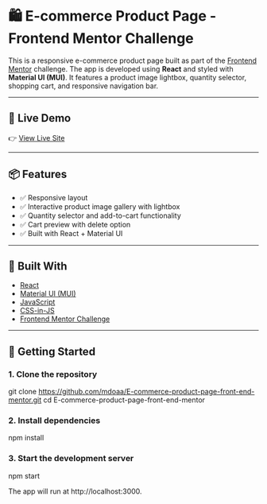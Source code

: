 # 🛍️ E-commerce Product Page - Frontend Mentor Challenge

This is a responsive e-commerce product page built as part of the [Frontend Mentor](https://www.frontendmentor.io/challenges/ecommerce-product-page-UPsZ9MJp6) challenge. The app is developed using **React** and styled with **Material UI (MUI)**. It features a product image lightbox, quantity selector, shopping cart, and responsive navigation bar.

---

## 🚀 Live Demo

👉 [View Live Site](https://e-commerce-product-page-front-end.vercel.app/)  

---

## 📦 Features

- ✅ Responsive layout 
- ✅ Interactive product image gallery with lightbox
- ✅ Quantity selector and add-to-cart functionality
- ✅ Cart preview with delete option
- ✅ Built with React + Material UI

---

## 🧱 Built With

- [React](https://reactjs.org/)
- [Material UI (MUI)](https://mui.com/)
- [JavaScript](https://developer.mozilla.org/en-US/docs/Web/JavaScript)
- [CSS-in-JS](https://mui.com/system/styling/)
- [Frontend Mentor Challenge](https://www.frontendmentor.io/challenges)

---

## 📌 Getting Started

### 1. Clone the repository

git clone https://github.com/mdoaa/E-commerce-product-page-front-end-mentor.git
cd E-commerce-product-page-front-end-mentor


### 2. Install dependencies
npm install
### 3. Start the development server

npm start


The app will run at http://localhost:3000.
